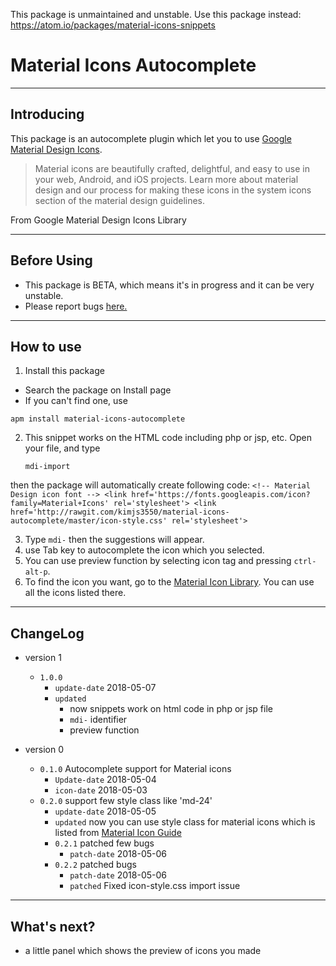 This package is unmaintained and unstable.
Use this package instead: https://atom.io/packages/material-icons-snippets
# Material Icons Autocomplete

---
## Introducing
This package is an autocomplete plugin which let you to use [Google Material Design Icons](https://material.io/icons/).
>Material icons are beautifully crafted, delightful, and easy to use in your web, Android, and iOS projects. Learn more about material design and our process for making these icons in the system icons section of the material design guidelines.

From Google  Material Design Icons Library

---
## Before Using
* This package is BETA, which means it's in progress and it can be very unstable.
* Please report bugs [here.](https://github.com/kimjs3550/material-icons-autocomplete/issues)

---
## How to use
1. Install this package
  * Search the package on Install page
  * If you can't find one, use
  ```
  apm install material-icons-autocomplete
  ```
2. This snippet works on the HTML code including php or jsp, etc. Open your file, and type
    ```
    mdi-import
    ```
then the package will automatically create following code:
    ```
    <!-- Material Design icon font -->
    <link href='https://fonts.googleapis.com/icon?family=Material+Icons' rel='stylesheet'>
    <link href='http://rawgit.com/kimjs3550/material-icons-autocomplete/master/icon-style.css' rel='stylesheet'>
    ```    

3. Type ```mdi-``` then the suggestions will appear.
4. use Tab key to autocomplete the icon which you selected.
5. You can use preview function by selecting icon tag and pressing ```ctrl-alt-p```.
6. To find the icon you want, go to the [Material Icon Library](https://material.io/icons). You can use all the icons listed there.

---
## ChangeLog
* version 1
    * ```1.0.0```
        * ```update-date``` 2018-05-07
        * ```updated```
            * now snippets work on html code in php or jsp file
            * ```mdi-``` identifier
            * preview function

* version 0
    * ```0.1.0``` Autocomplete support for Material icons
        * ```Update-date``` 2018-05-04
        * ```icon-date``` 2018-05-03
    * ```0.2.0``` support few style class like 'md-24'
        * ```update-date``` 2018-05-05
        * ```updated``` now you can use style class for material icons which is listed from [Material Icon Guide](http://google.github.io/material-design-icons/)
        * ```0.2.1``` patched few bugs
          * ```patch-date``` 2018-05-06
        * ```0.2.2``` patched bugs
          * ```patch-date``` 2018-05-06
          * ```patched``` Fixed icon-style.css import issue

---
## What's next?
* a little panel which shows the preview of icons you made
